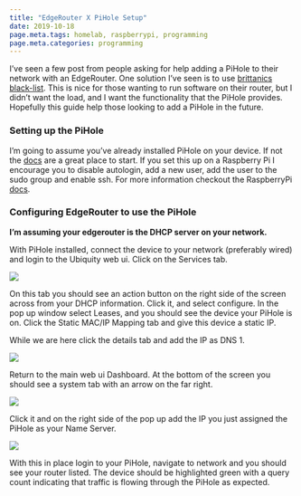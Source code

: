 ```yaml
---
title: "EdgeRouter X PiHole Setup"
date: 2019-10-18
page.meta.tags: homelab, raspberrypi, programming
page.meta.categories: programming
---
```


I’ve seen a few post from people asking for help adding a PiHole to their network with an EdgeRouter. One solution I’ve
seen is to use [brittanics black-list](https://github.com/britannic/blacklist). This is nice for those wanting to run
software on their router, but I didn’t want the load, and I want the functionality that the PiHole provides. Hopefully
this guide help those looking to add a PiHole in the future.

### Setting up the PiHole

I’m going to assume you’ve already installed PiHole on your device. If not
the [docs](https://github.com/pi-hole/pi-hole) are a great place to start. If you set this up on a Raspberry Pi I
encourage you to disable autologin, add a new user, add the user to the sudo group and enable ssh. For more information
checkout the RaspberryPi [docs](https://www.raspberrypi.org/documentation/remote-access/ssh/).

### Configuring EdgeRouter to use the PiHole

**I’m assuming your edgerouter is the DHCP server on your network.**

With PiHole installed, connect the device to your network (preferably wired) and login to the Ubiquity web ui. Click on
the Services tab.

![](../../img/blog/0oJpLVsMSHYQc8A9M.png)

On this tab you should see an action button on the right side of the screen across from your DHCP information. Click it,
and select configure. In the pop up window select Leases, and you should see the device your PiHole is on. Click the
Static MAC/IP Mapping tab and give this device a static IP.

While we are here click the details tab and add the IP as DNS 1.

![](../../img/blog/0eVNmSkynpiX4nUYh.png)

Return to the main web ui Dashboard. At the bottom of the screen you should see a system tab with an arrow on the far
right.

![](../../img/blog/0rwz9tJdMQwzQPbei.png)

Click it and on the right side of the pop up add the IP you just assigned the PiHole as your Name Server.

![](../../img/blog/0A7OE7Ka5iL7knB_D.png)

With this in place login to your PiHole, navigate to network and you should see your router listed. The device should be
highlighted green with a query count indicating that traffic is flowing through the PiHole as expected.
